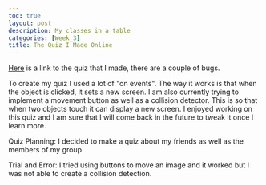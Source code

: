 ```yaml
---
toc: true
layout: post
description: My classes in a table
categories: [Week_3]
title: The Quiz I Made Online
---
```


[Here](https://studio.code.org/projects/applab/WjBs8rx6hPSf7RR8yhkKBi9ibSjqiJpCf5Ico8hb2pA) is a link to the quiz that I made, there are a couple of bugs.

To create my quiz I used a lot of "on events". The way it works is that when the object is clicked, it sets a new screen. I am also currently trying to implement a movement button as well as a collision detector. This is so that when two objects touch it can display a new screen. I enjoyed working on this quiz and I am sure that I will come back in the future to tweak it once I learn more.

Quiz Planning: I decided to make a quiz about my friends as well as the members of my group

Trial and Error: I tried using buttons to move an image and it worked but I was not able to create a collision detection.